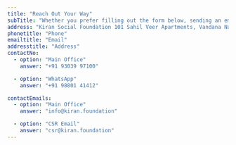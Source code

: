 ```yaml
---
title: "Reach Out Your Way"
subTitle: "Whether you prefer filling out the form below, sending an email, or giving us a call, we’re ready to help, and we’ll respond as quickly as possible."
address: "Kiran Social Foundation 101 Sahil Veer Apartments, Vandana Nagar, Indore 452018 Madhya Pradesh, India"
phonetitle: "Phone"
emailtitle: "Email"
addresstitle: "Address"
contactNo:
  - option: "Main Office"
    answer: "+91 93039 97100"

  - option: "WhatsApp"
    answer: "+91 98801 41412"

contactEmails:
  - option: "Main Office"
    answer: "info@kiran.foundation"

  - option: "CSR Email"
    answer: "csr@kiran.foundation"
---
```

